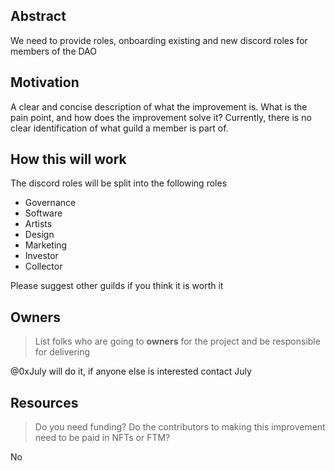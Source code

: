 ## Abstract
We need to provide roles, onboarding existing and new discord roles for members of the DAO

## Motivation
A clear and concise description of what the improvement is. What is the pain point, and how does the improvement solve it?
Currently, there is no clear identification of what guild a member is part of. 

## How this will work
The discord roles will be split into the following roles
- Governance
- Software
- Artists
- Design
- Marketing
- Investor
- Collector

Please suggest other guilds if you think it is worth it

## Owners
> List folks who are going to **owners** for the project and be responsible for delivering

@0xJuly will do it, if anyone else is interested contact July

## Resources
> Do you need funding? Do the contributors to making this improvement need to be paid in NFTs or FTM?

No
